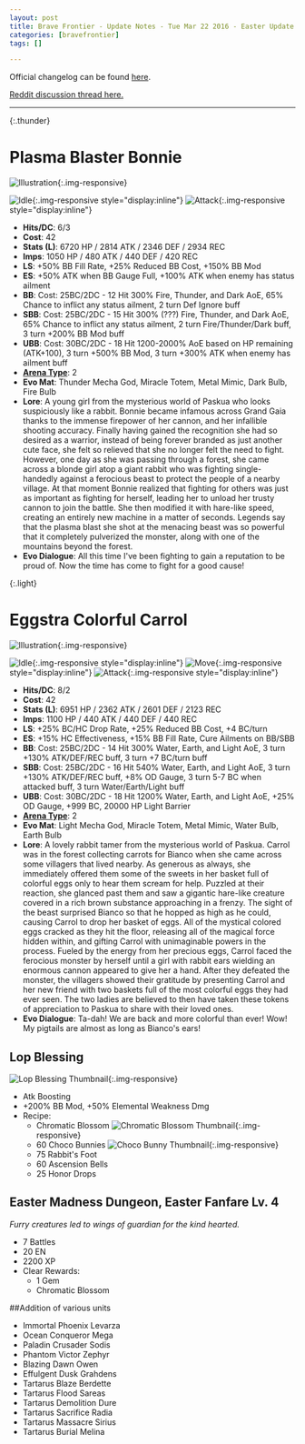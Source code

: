 ```yaml
---
layout: post
title: Brave Frontier - Update Notes - Tue Mar 22 2016 - Easter Update
categories: [bravefrontier]
tags: []

---
```


Official changelog can be found [here](http://forums.gumi.sg/forum/news-boards/server-status/281738-server-maintenance-march-22-22-00-pst).

[Reddit discussion thread here.](#)

---

{:.thunder}
# Plasma Blaster Bonnie

![Illustration](/assets/bf210316/unit_ills_full_840117.png){:.img-responsive}

![Idle](/assets/bf210316/bonnie_7_idle.gif){:.img-responsive style="display:inline"}
![Attack](/assets/bf210316/bonnie_7_atk.gif){:.img-responsive style="display:inline"}

* **Hits/DC**: 6/3
* **Cost**: 42
* **Stats (L)**: 6720 HP / 2814 ATK / 2346 DEF / 2934 REC 
* **Imps**: 1050 HP / 480 ATK / 440 DEF / 420 REC
* **LS**: +50% BB Fill Rate, +25% Reduced BB Cost, +150% BB Mod
* **ES**: +50% ATK when BB Gauge Full, +100% ATK when enemy has status ailment
* **BB**: Cost: 25BC/2DC - 12 Hit 300% Fire, Thunder, and Dark AoE, 65% Chance to inflict any status ailment, 2 turn Def Ignore buff
* **SBB**: Cost: 25BC/2DC - 15 Hit 300% (???) Fire, Thunder, and Dark AoE, 65% Chance to inflict any status ailment, 2 turn Fire/Thunder/Dark buff, 3 turn +200% BB Mod buff
* **UBB**: Cost: 30BC/2DC - 18 Hit 1200-2000% AoE based on HP remaining (ATK+100), 3 turn +500% BB Mod, 3 turn +300% ATK when enemy has ailment buff
* **[Arena Type](https://www.reddit.com/r/bravefrontier/comments/340vh5/arena_ai_for_global_units_v2/)**: 2
* **Evo Mat**: Thunder Mecha God, Miracle Totem, Metal Mimic, Dark Bulb, Fire Bulb
* **Lore**: A young girl from the mysterious world of Paskua who looks suspiciously like a rabbit. Bonnie became infamous across Grand Gaia thanks to the immense firepower of her cannon, and her infallible shooting accuracy. Finally having gained the recognition she had so desired as a warrior, instead of being forever branded as just another cute face, she felt so relieved that she no longer felt the need to fight. However, one day as she was passing through a forest, she came across a blonde girl atop a giant rabbit who was fighting single-handedly against a ferocious beast to protect the people of a nearby village. At that moment Bonnie realized that fighting for others was just as important as fighting for herself, leading her to unload her trusty cannon to join the battle. She then modified it with hare-like speed, creating an entirely new machine in a matter of seconds. Legends say that the plasma blast she shot at the menacing beast was so powerful that it completely pulverized the monster, along with one of the mountains beyond the forest.
* **Evo Dialogue**: All this time I've been fighting to gain a reputation to be proud of. Now the time has come to fight for a good cause!

{:.light}
# Eggstra Colorful Carrol

![Illustration](/assets/bf210316/unit_ills_full_850157.png){:.img-responsive}

![Idle](/assets/bf210316/carrol_7_idle.gif){:.img-responsive style="display:inline"}
![Move](/assets/bf210316/carrol_7_move.gif){:.img-responsive style="display:inline"}
![Attack](/assets/bf210316/carrol_7_atk.gif){:.img-responsive style="display:inline"}

* **Hits/DC**: 8/2
* **Cost**: 42
* **Stats (L)**: 6951 HP / 2362 ATK / 2601 DEF / 2123 REC 
* **Imps**: 1100 HP / 440 ATK / 440 DEF / 440 REC
* **LS**: +25% BC/HC Drop Rate, +25% Reduced BB Cost, +4 BC/turn
* **ES**: +15% HC Effectiveness, +15% BB Fill Rate, Cure Ailments on BB/SBB
* **BB**: Cost: 25BC/2DC - 14 Hit 300% Water, Earth, and Light AoE, 3 turn +130% ATK/DEF/REC buff, 3 turn +7 BC/turn buff
* **SBB**: Cost: 25BC/2DC - 16 Hit 540% Water, Earth, and Light AoE, 3 turn +130% ATK/DEF/REC buff, +8% OD Gauge, 3 turn 5-7 BC when attacked buff, 3 turn Water/Earth/Light buff
* **UBB**: Cost: 30BC/2DC - 18 Hit 1200% Water, Earth, and Light AoE, +25% OD Gauge, +999 BC, 20000 HP Light Barrier
* **[Arena Type](https://www.reddit.com/r/bravefrontier/comments/340vh5/arena_ai_for_global_units_v2/)**: 2
* **Evo Mat**: Light Mecha God, Miracle Totem, Metal Mimic, Water Bulb, Earth Bulb
* **Lore**: A lovely rabbit tamer from the mysterious world of Paskua. Carrol was in the forest collecting carrots for Bianco when she came across some villagers that lived nearby. As generous as always, she immediately offered them some of the sweets in her basket full of colorful eggs only to hear them scream for help. Puzzled at their reaction, she glanced past them and saw a gigantic hare-like creature covered in a rich brown substance approaching in a frenzy. The sight of the beast surprised Bianco so that he hopped as high as he could, causing Carrol to drop her basket of eggs. All of the mystical colored eggs cracked as they hit the floor, releasing all of the magical force hidden within, and gifting Carrol with unimaginable powers in the process. Fueled by the energy from her precious eggs, Carrol faced the ferocious monster by herself until a girl with rabbit ears wielding an enormous cannon appeared to give her a hand. After they defeated the monster, the villagers showed their gratitude by presenting Carrol and her new friend with two baskets full of the most colorful eggs they had ever seen. The two ladies are believed to then have taken these tokens of appreciation to Paskua to share with their loved ones.
* **Evo Dialogue**: Ta-dah! We are back and more colorful than ever! Wow! My pigtails are almost as long as Bianco's ears!


## Lop Blessing

![Lop Blessing Thumbnail](/assets/bf210316/sphere_thum_818937.png){:.img-responsive}

* Atk Boosting
* +200% BB Mod, +50% Elemental Weakness Dmg
* Recipe:
  * Chromatic Blossom ![Chromatic Blossom Thumbnail](/assets/bf210316/item_thum_880218.png){:.img-responsive}
  * 60 Choco Bunnies ![Choco Bunny Thumbnail](/assets/bf210316/item_thum_880217.png){:.img-responsive}
  * 75 Rabbit's Foot
  * 60 Ascension Bells
  * 25 Honor Drops


## Easter Madness Dungeon, Easter Fanfare Lv. 4

*Furry creatures led to wings of guardian for the kind hearted.*

* 7 Battles
* 20 EN
* 2200 XP
* Clear Rewards:
  * 1 Gem
  * Chromatic Blossom

##Addition of various units

* Immortal Phoenix Levarza
* Ocean Conqueror Mega
* Paladin Crusader Sodis
* Phantom Victor Zephyr
* Blazing Dawn Owen
* Effulgent Dusk Grahdens
* Tartarus Blaze Berdette
* Tartarus Flood Sareas
* Tartarus Demolition Dure
* Tartarus Sacrifice Radia
* Tartarus Massacre Sirius
* Tartarus Burial Melina